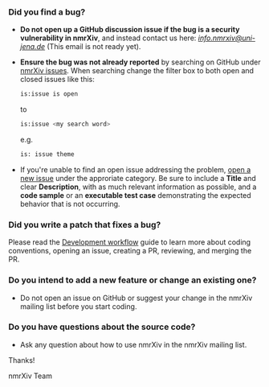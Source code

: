 ### Did you find a bug?

* **Do not open up a GitHub discussion issue if the bug is a security vulnerability in nmrXiv**, and instead contact us here: <i>info.nmrxiv@uni-jena.de</i> (This email is not ready yet).

* **Ensure the bug was not already reported** by searching on GitHub under [nmrXiv issues](https://github.com/NFDI4Chem/nmrxiv/issues).
    When searching change the filter box to both open and closed issues like this:
    ```bash
    is:issue is open
    ```
    to
    ```bash
    is:issue <my search word>
    ```
    e.g.
    ```bash
    is: issue theme
    ```

* If you're unable to find an open issue addressing the problem, [open a new issue](https://github.com/NFDI4Chem/nmrxiv/issues/new/choose) under the approriate category. Be sure to include a <b>Title</b> and clear <b>Description</b>, with as much relevant information as possible, and a **code sample** or an **executable test case** demonstrating the expected behavior that is not occurring.
  
### **Did you write a patch that fixes a bug?**
Please read the [Development workflow](https://docs.nmrxiv.org/docs/developer-guides/development-workflow) guide to learn more about coding conventions, opening an issue, creating a PR, reviewing, and merging the PR.

### **Do you intend to add a new feature or change an existing one?**

* Do not open an issue on GitHub or suggest your change in the nmrXiv mailing list before you start coding.

### **Do you have questions about the source code?**

* Ask any question about how to use nmrXiv in the nmrXiv mailing list.

Thanks!

nmrXiv Team
